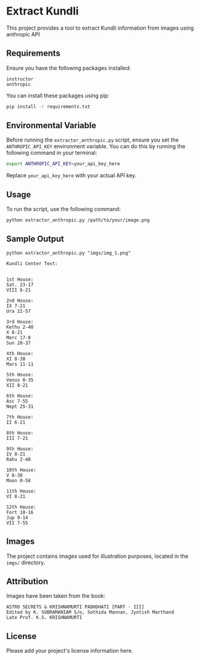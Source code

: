 # Extract Kundli

This project provides a tool to extract Kundli information from images using anthropic API

## Requirements

Ensure you have the following packages installed:

```requirements
instructor
anthropic
```

You can install these packages using pip:

```sh
pip install -r requirements.txt
```

## Environmental Variable

Before running the `extractor_anthropic.py` script, ensure you set the `ANTHROPIC_API_KEY` environment variable. You can do this by running the following command in your terminal:

```sh
export ANTHROPIC_API_KEY=your_api_key_here
```

Replace `your_api_key_here` with your actual API key.

## Usage

To run the script, use the following command:

```sh
python extractor_anthropic.py /path/to/your/image.png
```

## Sample Output

`python extractor_anthropic.py "imgs/img_1.png"`
```
Kundli Center Text:


1st House:
Sat. 23-17
VIII 6-21

2nd House:
IX 7-21
Ura 22-57

3rd House:
Kethu 2-40
X 8-21
Merc 17-8
Sun 28-37

4th House:
XI 8-38
Mars 11-11

5th House:
Venus 0-35
XII 8-21

6th House:
Asc 7-55
Nept 25-31

7th House:
II 6-21

8th House:
III 7-21

9th House:
IV 8-21
Rahu 2-40

10th House:
V 8-38
Moon 0-58

11th House:
VI 8-21

12th House:
Fort 10-16
Jup 9-14
VII 7-55
```
## Images

The project contains images used for illustration purposes, located in the `imgs/` directory.

## Attribution

Images have been taken from the book:
```
ASTRO SECRETS & KRISHNAMURTI PADHDHATI [PART - III]  
Edited by K. SUBRAMANIAM S/o, Sothida Mannan, Jyotish Marthand  
Late Prof. K.S. KRISHNAMURTI
```

## License

Please add your project's license information here.